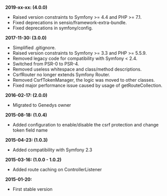 **2019-xx-xx: (4.0.0)**
- Raised version constraints to Symfony >= 4.4 and PHP >= 7.1.
- Fixed deprecations in sensio/framework-extra-bundle.
- Fixed deprecations in symfony/config.

**2017-11-30: (3.0.0)**
- Simplified .gitignore.
- Raised version constraints to Symfony >= 3.3 and PHP >= 5.5.9.
- Removed legacy code for compatibility with Symfony < 2.4.
- Switched from PSR-0 to PSR-4.
- Removed useless whitespace and class/method descriptions.
- CsrfRouter no longer extends Symfony Router.
- Removed CsrfTokenManager, the logic was moved to other classes.
- Fixed major performance issue caused by usage of getRouteCollection.

**2016-02-17: (2.0.0)**
- Migrated to Genedys owner

**2015-08-18: (1.0.4)**
- Added configuration to enable/disable the csrf protection and change token field name

**2015-04-23: (1.0.3)**
- Added compatibility with Symfony 2.3

**2015-03-16: (1.0.0 - 1.0.2)**
- Added route caching on ControllerListener

**2015-01-20:**
- First stable version

